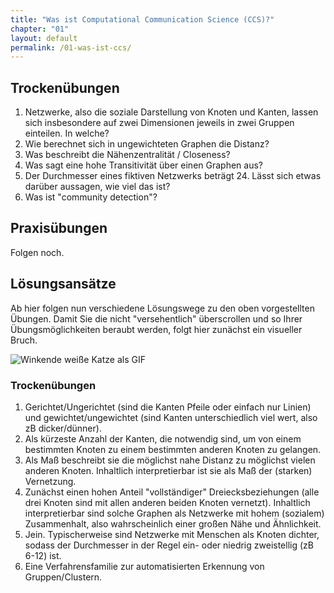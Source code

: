 ```yaml
---
title: "Was ist Computational Communication Science (CCS)?"
chapter: "01"
layout: default
permalink: /01-was-ist-ccs/
---
```


## Trockenübungen

1. Netzwerke, also die soziale Darstellung von Knoten und Kanten, lassen sich insbesondere auf zwei Dimensionen jeweils in zwei Gruppen einteilen. In welche?
1. Wie berechnet sich in ungewichteten Graphen die Distanz?
1. Was beschreibt die Nähenzentralität / Closeness?
1. Was sagt eine hohe Transitivität über einen Graphen aus?
1. Der Durchmesser eines fiktiven Netzwerks beträgt 24. Lässt sich etwas darüber aussagen, wie viel das ist?
1. Was ist "community detection"?

## Praxisübungen

Folgen noch.


## Lösungsansätze

Ab hier folgen nun verschiedene Lösungswege zu den oben vorgestellten Übungen. Damit Sie die nicht "versehentlich" überscrollen und so Ihrer Übungsmöglichkeiten beraubt werden, folgt hier zunächst ein visueller Bruch.

![Winkende weiße Katze als GIF](https://media.giphy.com/media/vFKqnCdLPNOKc/giphy.gif)

### Trockenübungen

1. Gerichtet/Ungerichtet (sind die Kanten Pfeile oder einfach nur Linien) und gewichtet/ungewichtet (sind Kanten unterschiedlich viel wert, also zB dicker/dünner).
1. Als kürzeste Anzahl der Kanten, die notwendig sind, um von einem bestimmten Knoten zu einem bestimmten anderen Knoten zu gelangen.
1. Als Maß beschreibt sie die möglichst nahe Distanz zu möglichst vielen anderen Knoten. Inhaltlich interpretierbar ist sie als Maß der (starken) Vernetzung.
1. Zunächst einen hohen Anteil "vollständiger" Dreiecksbeziehungen (alle drei Knoten sind mit allen anderen beiden Knoten vernetzt). Inhaltlich interpretierbar sind solche Graphen als Netzwerke mit hohem (sozialem) Zusammenhalt, also wahrscheinlich einer großen Nähe und Ähnlichkeit.
1. Jein. Typischerweise sind Netzwerke mit Menschen als Knoten dichter, sodass der Durchmesser in der Regel ein- oder niedrig zweistellig (zB 6-12) ist.
1. Eine Verfahrensfamilie zur automatisierten Erkennung von Gruppen/Clustern.